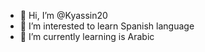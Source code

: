 - 👋 Hi, I’m @Kyassin20
- 👀 I’m interested to learn Spanish language 
- 🌱 I’m currently learning is Arabic  

<!---
Kyassin20/Kyassin20 is a ✨ special ✨ repository because its `README.md` (this file) appears on your GitHub profile.
You can click the Preview link to take a look at your changes.
--->
